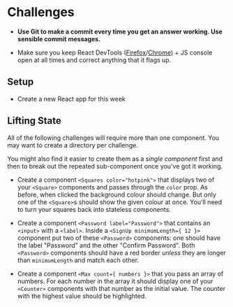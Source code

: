 # Challenges


- **Use Git to make a commit every time you get an answer working. Use sensible commit messages.**

- Make sure you keep React DevTools ([Firefox](https://addons.mozilla.org/en-US/firefox/addon/react-devtools/)/[Chrome](https://chrome.google.com/webstore/detail/react-developer-tools/fmkadmapgofadopljbjfkapdkoienihi)) + JS console open at all times and correct anything that it flags up.

## Setup

- Create a new React app for this week

## Lifting State

All of the following challenges will require more than one component. You may want to create a directory per challenge.

You might also find it easier to create them as a *single component* first and then to break out the repeated sub-component once you've got it working.

- Create a component `<Squares color="hotpink">` that displays two of your `<Square>` components and passes through the `color` prop. As before, when clicked the background colour should change. But only one of the `<Square>`s should show the given colour at once. You'll need to turn your squares back into stateless components.

- Create a component `<Password label="Password">` that contains an `<input>` with a `<label>`. Inside a `<SignUp minimumLength={ 12 }>` component put two of these `<Password>` components: one should have the label "Password" and the other "Confirm Password". Both `<Password>` components should have a red border *unless* they are longer than `minimumLength` and match each other.

- Create a component `<Max count={ numbers }>` that you pass an array of numbers. For each number in the array it should display one of your `<Counter>` components with that number as the initial value. The counter with the highest value should be highlighted.
